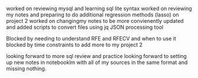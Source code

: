 worked on reviewing mysql and learning sql lite syntax
worked on reviewing my notes and preparing to do additional regression methods (lasso) on project 2
worked on changingmy notes to be more convienently updated and added scripts to convert files using jq JSON processing tool

Blocked by needing to understand RFE and RFECV and when to use it
blocked by time constraints to add more to my project 2

looking forward to more sql review and practice
looking forward to setting up new notes in notebooklm with all of my sources in the same format and missing nothing.
